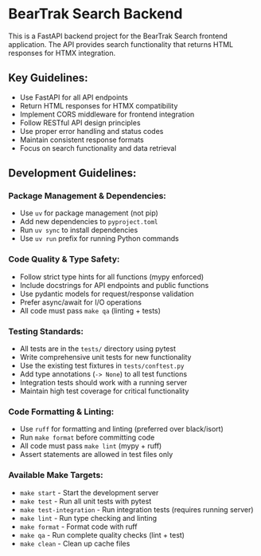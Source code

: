 <!-- Use this file to provide workspace-specific custom instructions to Copilot. For more details, visit https://code.visualstudio.com/docs/copilot/copilot-customization#_use-a-githubcopilotinstructionsmd-file -->

# BearTrak Search Backend

This is a FastAPI backend project for the BearTrak Search frontend application. The API provides search functionality that returns HTML responses for HTMX integration.

## Key Guidelines:

- Use FastAPI for all API endpoints
- Return HTML responses for HTMX compatibility 
- Implement CORS middleware for frontend integration
- Follow RESTful API design principles
- Use proper error handling and status codes
- Maintain consistent response formats
- Focus on search functionality and data retrieval

## Development Guidelines:

### Package Management & Dependencies:
- Use `uv` for package management (not pip)
- Add new dependencies to `pyproject.toml`
- Run `uv sync` to install dependencies
- Use `uv run` prefix for running Python commands

### Code Quality & Type Safety:
- Follow strict type hints for all functions (mypy enforced)
- Include docstrings for API endpoints and public functions
- Use pydantic models for request/response validation
- Prefer async/await for I/O operations
- All code must pass `make qa` (linting + tests)

### Testing Standards:
- All tests are in the `tests/` directory using pytest
- Write comprehensive unit tests for new functionality
- Use the existing test fixtures in `tests/conftest.py`
- Add type annotations (`-> None`) to all test functions
- Integration tests should work with a running server
- Maintain high test coverage for critical functionality

### Code Formatting & Linting:
- Use `ruff` for formatting and linting (preferred over black/isort)
- Run `make format` before committing code
- All code must pass `make lint` (mypy + ruff)
- Assert statements are allowed in test files only

### Available Make Targets:
- `make start` - Start the development server
- `make test` - Run all unit tests with pytest
- `make test-integration` - Run integration tests (requires running server)
- `make lint` - Run type checking and linting
- `make format` - Format code with ruff
- `make qa` - Run complete quality checks (lint + test)
- `make clean` - Clean up cache files